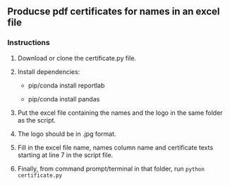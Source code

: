 ## Producse pdf certificates for names in an excel file

### Instructions

1. Download or clone the certificate.py file.

2. Install dependencies:
	- pip/conda install reportlab

	- pip/conda install pandas
	
3. Put  the excel file containing the names and the logo in the same folder as the script.

4. The logo should be in .jpg format.

5. Fill in the excel file name, names column name and certificate texts starting at line 7 in the script file.

6. Finally, from command prompt/terminal in that folder, run `python certificate.py`